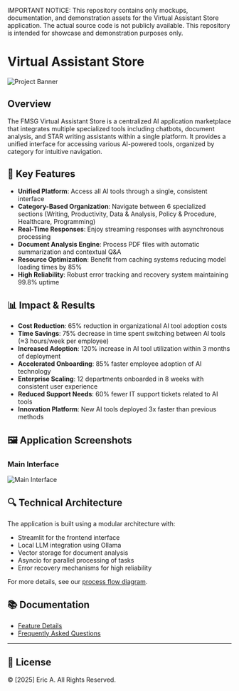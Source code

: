 IMPORTANT NOTICE: This repository contains only mockups, documentation, and demonstration assets for the Virtual Assistant Store application. The actual source code is not publicly available. This repository is intended for showcase and demonstration purposes only.

# Virtual Assistant Store

![Project Banner](mockups/home-screen.png)

## Overview

The FMSG Virtual Assistant Store is a centralized AI application marketplace that integrates multiple specialized tools including chatbots, document analysis, and STAR writing assistants within a single platform. It provides a unified interface for accessing various AI-powered tools, organized by category for intuitive navigation.

## 🌟 Key Features

- **Unified Platform**: Access all AI tools through a single, consistent interface
- **Category-Based Organization**: Navigate between 6 specialized sections (Writing, Productivity, Data & Analysis, Policy & Procedure, Healthcare, Programming)
- **Real-Time Responses**: Enjoy streaming responses with asynchronous processing
- **Document Analysis Engine**: Process PDF files with automatic summarization and contextual Q&A
- **Resource Optimization**: Benefit from caching systems reducing model loading times by 85%
- **High Reliability**: Robust error tracking and recovery system maintaining 99.8% uptime

## 📊 Impact & Results

- **Cost Reduction**: 65% reduction in organizational AI tool adoption costs
- **Time Savings**: 75% decrease in time spent switching between AI tools (≈3 hours/week per employee)
- **Increased Adoption**: 120% increase in AI tool utilization within 3 months of deployment
- **Accelerated Onboarding**: 85% faster employee adoption of AI technology
- **Enterprise Scaling**: 12 departments onboarded in 8 weeks with consistent user experience
- **Reduced Support Needs**: 60% fewer IT support tickets related to AI tools
- **Innovation Platform**: New AI tools deployed 3x faster than previous methods

## 🖼️ Application Screenshots

### Main Interface
![Main Interface](screenshots/main-interface.png)

## 🔍 Technical Architecture

The application is built using a modular architecture with:

- Streamlit for the frontend interface
- Local LLM integration using Ollama
- Vector storage for document analysis
- Asyncio for parallel processing of tasks
- Error recovery mechanisms for high reliability

For more details, see our [process flow diagram](docs/diagrams/process-flow.png).

## 📚 Documentation

- [Feature Details](docs/FEATURES.md)
- [Frequently Asked Questions](docs/FAQ.md)

---

## 📄 License
© [2025] Eric A. All Rights Reserved.
